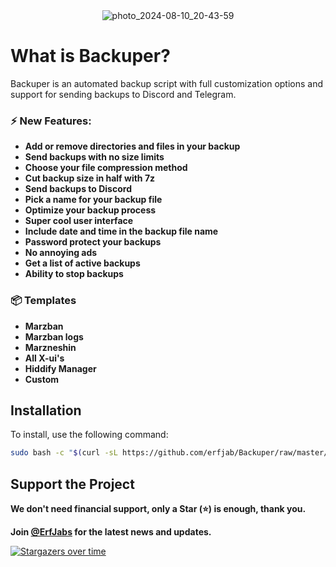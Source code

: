 <div align="center">
  <img src="https://github.com/user-attachments/assets/16cc16e2-f1e5-4ae8-9b5f-bbea33fa39bd" alt="photo_2024-08-10_20-43-59" />
</div>



# What is Backuper?

Backuper is an automated backup script with full customization options and support for sending backups to Discord and Telegram.

### ⚡️ New Features:

- **Add or remove directories and files in your backup**
- **Send backups with no size limits**
- **Choose your file compression method**
- **Cut backup size in half with 7z**
- **Send backups to Discord**
- **Pick a name for your backup file**
- **Optimize your backup process**
- **Super cool user interface**
- **Include date and time in the backup file name**
- **Password protect your backups**
- **No annoying ads**
- **Get a list of active backups**
- **Ability to stop backups**

### 📦 Templates

  - **Marzban**
  - **Marzban logs**
  - **Marzneshin**
  - **All X-ui's**
  - **Hiddify Manager**
  - **Custom**



## Installation
To install, use the following command:

```bash
sudo bash -c "$(curl -sL https://github.com/erfjab/Backuper/raw/master/install.sh)"
```


## Support the Project 

**We don't need financial support, only a Star (⭐) is enough, thank you.**

**Join [@ErfJabs](https://t.me/erfjabs) for the latest news and updates.** 

[![Stargazers over time](https://starchart.cc/erfjab/Backuper.svg?variant=adaptive)](https://starchart.cc/erfjab/Backuper)